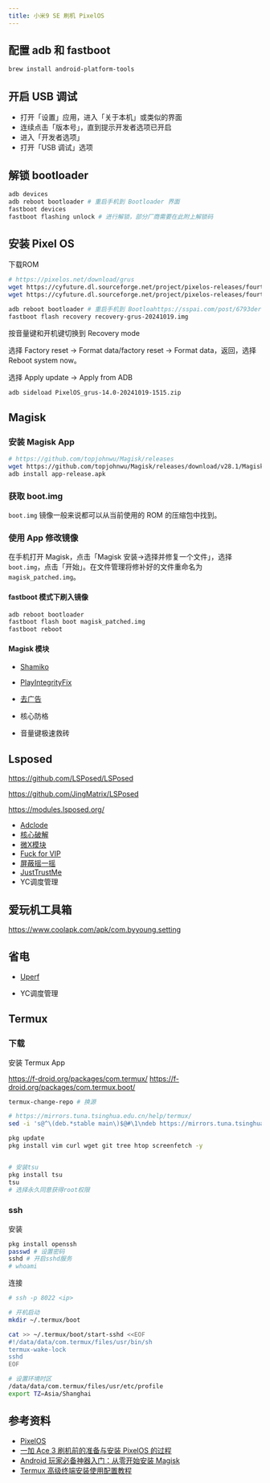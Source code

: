 ```yaml
---
title: 小米9 SE 刷机 PixelOS
---
```


## 配置 adb 和 fastboot

```bash
brew install android-platform-tools
```
## 开启 USB 调试

- 打开「设置」应用，进入「关于本机」或类似的界面
- 连续点击「版本号」，直到提示开发者选项已开启
- 进入「开发者选项」
- 打开「USB 调试」选项

## 解锁 bootloader

```bash
adb devices
adb reboot bootloader # 重启手机到 Bootloader 界面
fastboot devices
fastboot flashing unlock # 进行解锁，部分厂商需要在此附上解锁码
```

## 安装 Pixel OS

下载ROM

```bash
# https://pixelos.net/download/grus
wget https://cyfuture.dl.sourceforge.net/project/pixelos-releases/fourteen/grus/PixelOS_grus-14.0-20241019-1515.zip?viasf=1
wget https://cyfuture.dl.sourceforge.net/project/pixelos-releases/fourteen/grus/recovery/recovery-grus-20241019.img?viasf=1
```

```bash
adb reboot bootloader # 重启手机到 Bootloahttps://sspai.com/post/6793der 界面
fastboot flash recovery recovery-grus-20241019.img
```

按音量键和开机键切换到 Recovery mode

选择 Factory reset -> Format data/factory reset -> Format data，返回，选择 Reboot system now。

选择 Apply update -> Apply from ADB

```bash
adb sideload PixelOS_grus-14.0-20241019-1515.zip
```


## Magisk

### 安装 Magisk App

```bash
# https://github.com/topjohnwu/Magisk/releases
wget https://github.com/topjohnwu/Magisk/releases/download/v28.1/Magisk-v28.1.apk
adb install app-release.apk
```

### 获取 boot.img

`boot.img` 镜像一般来说都可以从当前使用的 ROM 的压缩包中找到。


### 使用 App 修改镜像

在手机打开 Magisk，点击「Magisk 安装->选择并修复一个文件」，选择 `boot.img`，点击「开始」。在文件管理将修补好的文件重命名为 `magisk_patched.img`。


#### fastboot 模式下刷入镜像

```bash
adb reboot bootloader
fastboot flash boot magisk_patched.img
fastboot reboot
```

#### Magisk 模块

- [Shamiko](https://github.com/LSPosed/LSPosed.github.io/releasess/latest)

- [PlayIntegrityFix](https://github.com/chiteroman/PlayIntegrityFix/releases/latest)

- [去广告](https://lingeringsound.github.io/10007/)

- 核心防格

- 音量键极速救砖

## Lsposed

https://github.com/LSPosed/LSPosed

https://github.com/JingMatrix/LSPosed

https://modules.lsposed.org/

- [Adclode](https://github.com/zjyzip/AdClose)
- [核心破解](https://github.com/LSPosed/CorePatch)
- [微X模块](https://github.com/Xposed-Modules-Repo/com.fkzhang.wechatxposed)
- [Fuck for VIP](https://github.com/Xposed-Modules-Repo/com.bug.hookvip)
- [屏蔽摇一摇](https://github.com/pwh-pwh/fuck_shake)
- [JustTrustMe](https://github.com/SekiBetu/JustTrustMe/)
- YC调度管理

## 爱玩机工具箱

https://www.coolapk.com/apk/com.byyoung.setting

## 省电

- [Uperf](https://github.com/yc9559/uperf)

- YC调度管理

## Termux

### 下载

安装 Termux App

https://f-droid.org/packages/com.termux/
https://f-droid.org/packages/com.termux.boot/



```bash
termux-change-repo # 换源

# https://mirrors.tuna.tsinghua.edu.cn/help/termux/
sed -i 's@^\(deb.*stable main\)$@#\1\ndeb https://mirrors.tuna.tsinghua.edu.cn/termux/apt/termux-main stable main@' $PREFIX/etc/apt/sources.list

pkg update
pkg install vim curl wget git tree htop screenfetch -y


# 安装tsu
pkg install tsu
tsu
# 选择永久同意获得root权限
```


### ssh

安装

```bash
pkg install openssh
passwd # 设置密码
sshd # 开启sshd服务
# whoami
```

连接

```bash
# ssh -p 8022 <ip>
```


```bash
# 开机启动
mkdir ~/.termux/boot

cat >> ~/.termux/boot/start-sshd <<EOF
#!/data/data/com.termux/files/usr/bin/sh
termux-wake-lock
sshd
EOF

# 设置环境时区
/data/data/com.termux/files/usr/etc/profile
export TZ=Asia/Shanghai
```


## 参考资料
- [PixelOS](https://pixelos.net/download/grus2)
- [一加 Ace 3 刷机前的准备与安装 PixelOS 的过程](https://cyrusyip.org/zh-cn/posts/2024/12/05/oneplus-ace-3-install-pixelos/)
- [Android 玩家必备神器入门：从零开始安装 Magisk](https://sspai.com/post/67932)
- [Termux 高级终端安装使用配置教程](https://www.sqlsec.com/2018/05/termux.html)
